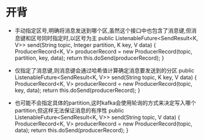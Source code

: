 # 开背
- 手动指定区号,明确将消息发送到哪个区,虽然这个接口中也包含了消息键,但消息键和区号同时指定时,以区号为主
  public ListenableFuture<SendResult<K, V>> send(String topic, Integer partition, K key, V data) {
    ProducerRecord<K, V> producerRecord = new ProducerRecord(topic, partition, key, data);
    return this.doSend(producerRecord);
  }

- 仅指定了消息键,则消息键会通过哈希值计算确定消息要发送到的分区
  public ListenableFuture<SendResult<K, V>> send(String topic, K key, V data) {
    ProducerRecord<K, V> producerRecord = new ProducerRecord(topic, key, data);
    return this.doSend(producerRecord);
  }

- 也可能不会指定具体的partition,这时kafka会使用轮询的方式来决定写入哪个partition,但这样无法保证消息的有序性
  public ListenableFuture<SendResult<K, V>> send(String topic, V data) {
    ProducerRecord<K, V> producerRecord = new ProducerRecord(topic, data);
    return this.doSend(producerRecord);
  }